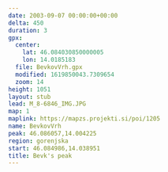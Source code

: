 ```yaml
---
date: 2003-09-07 00:00:00+00:00
delta: 450
duration: 3
gpx:
  center:
    lat: 46.084030850000005
    lon: 14.0185183
  file: BevkovVrh.gpx
  modified: 1619850043.7309654
  zoom: 14
height: 1051
layout: stub
lead: M_8-6846_IMG.JPG
map: 1
maplink: https://mapzs.projekti.si/poi/1205
name: BevkovVrh
peak: 46.086057,14.004225
region: gorenjska
start: 46.084986,14.038951
title: Bevk's peak
---
```

